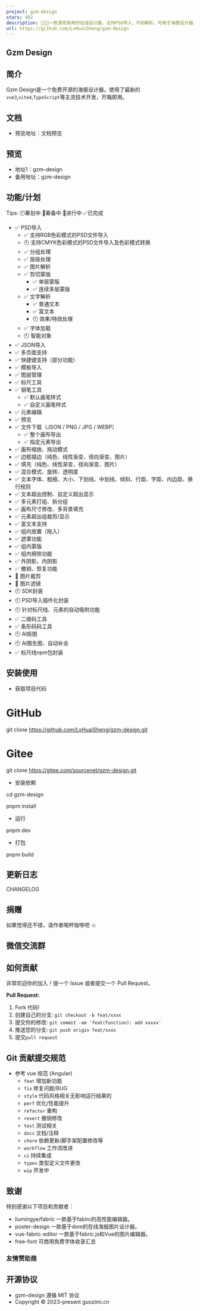 ```yaml
---
project: gzm-design
stars: 492
description: 🚀🚀🚀一款漂亮易用的在线设计器，支持PSD导入、PSD解析，可用于海报设计器、广告设计器、logo设计器、AI创作图片合成器等。常用于生成二维码海报，图片海报，二维码推广海报，图片处理，名片设计，电商产品图，节假日海报等。http://gzm-design-doc.guozimi.cn/
url: https://github.com/LvHuaiSheng/gzm-design
---
```


Gzm Design
----------

简介
--

Gzm Design是一个免费开源的海报设计器。使用了最新的`vue3`,`vite4`,`TypeScript`等主流技术开发，开箱即用。

文档
--

-   预览地址：文档预览

预览
--

-   地址1：gzm-design
-   备用地址：gzm-design

功能/计划
-----

Tips: 🕙筹划中 🔲筹备中 🚧进行中 ✅已完成

-   ✅ PSD导入
    -   ✅ 支持RGB色彩模式的PSD文件导入
    -   🕙 支持CMYK色彩模式的PSD文件导入及色彩模式转换
    -   ✅ 分组处理
    -   ✅ 层级处理
    -   ✅ 图片解析
    -   ✅ 剪切蒙版
        -   ✅ 单层蒙版
        -   ✅ 连续多层蒙版
    -   ✅ 文字解析
        -   ✅ 普通文本
        -   ✅ 富文本
        -   🕙 效果/特效处理
    -   ✅ 字体加载
    -   🕙 智能对象
-   ✅ JSON导入
-   ✅ 多页面支持
-   ✅ 快捷键支持（部分功能）
-   ✅ 模板导入
-   ✅ 图层管理
-   ✅ 标尺工具
-   ✅ 钢笔工具
    -   ✅ 默认画笔样式
    -   ✅ 自定义画笔样式
-   ✅ 元素编辑
-   ✅ 预览
-   ✅ 文件下载（JSON / PNG / JPG / WEBP）
    -   ✅ 整个画布导出
    -   ✅ 指定元素导出
-   ✅ 画布缩放、拖动模式
-   ✅ 边框描边（纯色、线性渐变、径向渐变、图片）
-   ✅ 填充（纯色、线性渐变、径向渐变、图片）
-   ✅ 混合模式、旋转、透明度
-   ✅ 文本字体、粗细、大小、下划线、中划线、倾斜、行距、字距、内边距、换行规则
-   ✅ 文本超出控制、自定义超出显示
-   ✅ 多元素打组、拆分组
-   ✅ 画布尺寸修改、多背景填充
-   ✅ 元素超出组裁剪/显示
-   ✅ 富文本支持
-   ✅ 组内放置（拖入）
-   ✅ 遮罩功能
-   ✅ 组内蒙版
-   ✅ 组内擦除功能
-   ✅ 外阴影、内阴影
-   ✅ 撤销、恢复功能
-   🔲 图片裁剪
-   🔲 图片滤镜
-   🕙 SDK封装
-   🕙 PSD导入插件化封装
-   🕙 针对标尺线、元素的自动吸附功能
-   ✅ 二维码工具
-   ✅ 条形码码工具
-   🕙 AI抠图
-   🕙 AI图生图、自动补全
-   ✅ 标尺线npm包封装

安装使用
----

-   获取项目代码

# GitHub
git clone https://github.com/LvHuaiSheng/gzm-design.git

# Gitee
git clone https://gitee.com/sourcenet/gzm-design.git

-   安装依赖

cd gzm-design

pnpm install

-   运行

pnpm dev

-   打包

pnpm build

更新日志
----

CHANGELOG

捐赠
--

如果觉得还不错，请作者喝杯咖啡吧 ☺

微信交流群
-----

如何贡献
----

非常欢迎你的加入！提一个 Issue 或者提交一个 Pull Request。

**Pull Request:**

1.  Fork 代码!
2.  创建自己的分支: `git checkout -b feat/xxxx`
3.  提交你的修改: `git commit -am 'feat(function): add xxxxx'`
4.  推送您的分支: `git push origin feat/xxxx`
5.  提交`pull request`

Git 贡献提交规范
----------

-   参考 vue 规范 (Angular)
    -   `feat` 增加新功能
    -   `fix` 修复问题/BUG
    -   `style` 代码风格相关无影响运行结果的
    -   `perf` 优化/性能提升
    -   `refactor` 重构
    -   `revert` 撤销修改
    -   `test` 测试相关
    -   `docs` 文档/注释
    -   `chore` 依赖更新/脚手架配置修改等
    -   `workflow` 工作流改进
    -   `ci` 持续集成
    -   `types` 类型定义文件更改
    -   `wip` 开发中

致谢
--

特别感谢以下项目和贡献者：

-   liumingye/fabric 一款基于fabirc的高性能编辑器。
-   poster-design 一款基于dom的在线海报图片设计器。
-   vue-fabric-editor 一款基于fabric.js和Vue的图片编辑器。
-   free-font 可商用免费字体收录汇总

### 友情赞助商

开源协议
----

-   gzm-design 遵循 MIT 协议
-   Copyright © 2023-present guozimi.cn
